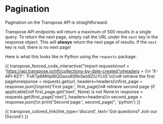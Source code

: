 # Pagination

Pagination on the Transpose API is straightforward.

Transpose API endpoints will return a maximum of 500 results in a single query. To return the next page, simply call the URL under the `next` key in the response object. This will **always** return the next page of results. If the `next` key is null, there is no next page!

Here is what this looks like in Python using the `requests` package:

{{ transpose_fenced_code_interactive("import requests\nurl = 'https://api.transpose.io/nft/collections-by-date-created'\nheaders = {\n    'X-API-KEY': 'FxKTp6MHpWQDaos8SRnSetdIZiUYLliS'\n}\n\# retrieve the first page\nresponse = requests.get(url, headers=headers)\nfirst_page = response.json()\nprint('First page:', first_page)\n\# retrieve second page (if applicable)\nif first_page.get('next', None) is not None:\n    response = requests.get(first_page['next'], headers=headers)\n    second_page = response.json()\n    print('Second page:', second_page)", 'python') }}

{{ transpose_colored_link(link_type='discord', text='Got questions?  Join our Discord') }}
